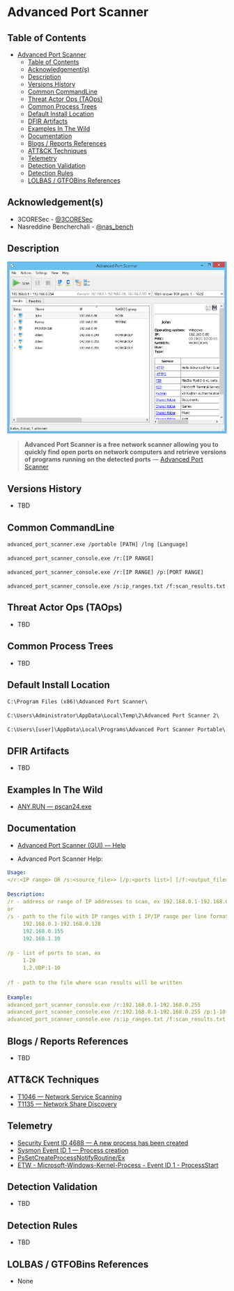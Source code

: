 # Advanced Port Scanner

## Table of Contents

- [Advanced Port Scanner](#advanced-port-scanner)
  - [Table of Contents](#table-of-contents)
  - [Acknowledgement(s)](#acknowledgements)
  - [Description](#description)
  - [Versions History](#versions-history)
  - [Common CommandLine](#common-commandline)
  - [Threat Actor Ops (TAOps)](#threat-actor-ops-taops)
  - [Common Process Trees](#common-process-trees)
  - [Default Install Location](#default-install-location)
  - [DFIR Artifacts](#dfir-artifacts)
  - [Examples In The Wild](#examples-in-the-wild)
  - [Documentation](#documentation)
  - [Blogs / Reports References](#blogs--reports-references)
  - [ATT&CK Techniques](#attck-techniques)
  - [Telemetry](#telemetry)
  - [Detection Validation](#detection-validation)
  - [Detection Rules](#detection-rules)
  - [LOLBAS / GTFOBins References](#lolbas--gtfobins-references)

## Acknowledgement(s)

- 3CORESec - [@3CORESec](https://twitter.com/3CORESec)
- Nasreddine Bencherchali - [@nas_bench](https://twitter.com/nas_bench)

## Description

<p align="center"><img src="/Images/Screenshots/Advanced-Port-Scanner.png"></p>

> **Advanced Port Scanner is a free network scanner allowing you to quickly find open ports on network computers and retrieve versions of programs running on the detected ports** — [Advanced Port Scanner](https://www.advanced-port-scanner.com/)

## Versions History

- TBD

## Common CommandLine

```batch
advanced_port_scanner.exe /portable [PATH] /lng [Language]

advanced_port_scanner_console.exe /r:[IP RANGE]

advanced_port_scanner_console.exe /r:[IP RANGE] /p:[PORT RANGE]

advanced_port_scanner_console.exe /s:ip_ranges.txt /f:scan_results.txt
```

## Threat Actor Ops (TAOps)

- TBD

## Common Process Trees

- TBD

## Default Install Location

````batch
C:\Program Files (x86)\Advanced Port Scanner\

C:\Users\Administrator\AppData\Local\Temp\2\Advanced Port Scanner 2\

C:\Users\[user]\AppData\Local\Programs\Advanced Port Scanner Portable\
````

## DFIR Artifacts

- TBD

## Examples In The Wild

- [ANY.RUN — pscan24.exe](https://app.any.run/tasks/ec44d645-7d35-43c1-bae5-03e641cce91d/)

## Documentation

- [Advanced Port Scanner (GUI) — Help](https://www.advanced-port-scanner.com/help/)

- Advanced Port Scanner Help:

```yaml
Usage:
</r:<IP range> OR /s:<source_file>> [/p:<ports list>] [/f:<output_file>]

Description:
/r - address or range of IP addresses to scan, ex 192.168.0.1-192.168.0.255
or
/s - path to the file with IP ranges with 1 IP/IP range per line format, ex
     192.168.0.1-192.168.0.128
     192.168.0.155
     192.168.1.10

/p - list of ports to scan, ex
     1-20
     1,2,UDP:1-10

/f - path to the file where scan results will be written

Example:
advanced_port_scanner_console.exe /r:192.168.0.1-192.168.0.255
advanced_port_scanner_console.exe /r:192.168.0.1-192.168.0.255 /p:1-10
advanced_port_scanner_console.exe /s:ip_ranges.txt /f:scan_results.txt
```

## Blogs / Reports References

- TBD

## ATT&CK Techniques

- [T1046 — Network Service Scanning](https://attack.mitre.org/techniques/T1046/)
- [T1135 — Network Share Discovery](https://attack.mitre.org/versions/v9/techniques/T1135/)

## Telemetry

- [Security Event ID 4688 — A new process has been created](https://www.ultimatewindowssecurity.com/securitylog/encyclopedia/event.aspx?eventID=4688)
- [Sysmon Event ID 1 — Process creation](https://www.ultimatewindowssecurity.com/securitylog/encyclopedia/event.aspx?eventid=90001)
- [PsSetCreateProcessNotifyRoutine/Ex](https://docs.microsoft.com/en-us/windows-hardware/drivers/ddi/ntddk/nf-ntddk-pssetcreateprocessnotifyroutineex)
- [ETW - Microsoft-Windows-Kernel-Process - Event ID 1 - ProcessStart](https://github.com/nasbench/EVTX-ETW-Resources)

## Detection Validation

- TBD

## Detection Rules

- TBD

## LOLBAS / GTFOBins References

- None
